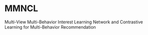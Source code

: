 # MMNCL
Multi-View Multi-Behavior Interest Learning Network and Contrastive Learning for Multi-Behavior Recommendation
